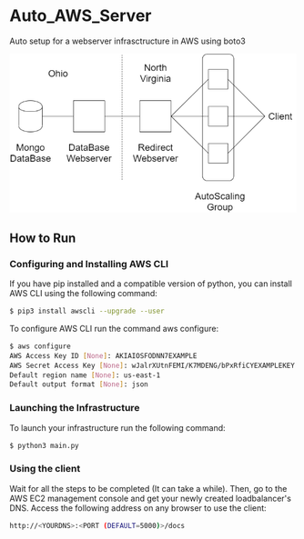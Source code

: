 # Auto_AWS_Server
Auto setup for a webserver infrasctructure in AWS using boto3

<p align="center">
  <img src="Infrastructure.png" title="Infrastructure">
</p>

## How to Run

### Configuring and Installing AWS CLI

If you have pip installed and a compatible version of python, you can install AWS CLI using the following command:
```bash
$ pip3 install awscli --upgrade --user
```
To configure AWS CLI run the command aws configure:
```bash
$ aws configure
AWS Access Key ID [None]: AKIAIOSFODNN7EXAMPLE
AWS Secret Access Key [None]: wJalrXUtnFEMI/K7MDENG/bPxRfiCYEXAMPLEKEY
Default region name [None]: us-east-1
Default output format [None]: json
```

### Launching the Infrastructure

To launch your infrastructure run the following command:
```bash
$ python3 main.py
```

### Using the client

Wait for all the steps to be completed (It can take a while). Then, go to the AWS EC2 management console and get your newly created loadbalancer's DNS. Access the following address on any browser to use the client:
```bash
http://<YOURDNS>:<PORT (DEFAULT=5000)>/docs
```
